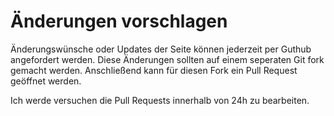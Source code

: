 # Änderungen vorschlagen

Änderungswünsche oder Updates der Seite können jederzeit per Guthub angefordert werden.
Diese Änderungen sollten auf einem seperaten Git fork gemacht werden.
Anschließend kann für diesen Fork ein Pull Request geöffnet werden.

Ich werde versuchen die Pull Requests innerhalb von 24h zu bearbeiten.

